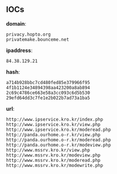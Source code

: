 
## IOCs

__domain__:

```text
privacy.hopto.org
privatemake.bounceme.net
```
__ipaddress__:

```text
84.38.129.21
```
__hash__:

```text
a714b928bbc7cd480fed85e379966f95
4f1b1124e34894398aa423200a8ab894
2c69c4786ce663e58a3cc093c6d5b530
29efd64dd3c7fe1e2b022b7ad73a1ba5
```
__url__:

```text
http://www.ipservice.kro.kr/index.php
http://www.ipservice.kro.kr/view.php
http://www.ipservice.kro.kr/moderead.php
http://panda.ourhome.o-r.kr/view.php
http://panda.ourhome.o-r.kr/moderead.php
http://panda.ourhome.o-r.kr/modeview.php
http://www.mssrv.kro.kr/view.php
http://www.mssrv.kro.kr/modeview.php
http://www.mssrv.kro.kr/moderead.php
http://www.mssrv.kro.kr/modewrite.php
```